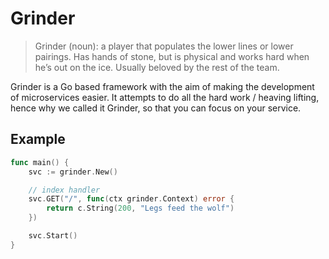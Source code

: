 # Grinder

> Grinder (noun): a player that populates the lower lines or lower pairings. Has hands of stone, but is physical and works hard when he’s out on the ice. Usually beloved by the rest of the team.

Grinder is a Go based framework with the aim of making the development of microservices easier. It attempts to do all the hard work / heaving lifting, hence why we called it Grinder, so that you can focus on your service.

## Example
```go
func main() {
	svc := grinder.New()

	// index handler
	svc.GET("/", func(ctx grinder.Context) error {
		return c.String(200, "Legs feed the wolf")
	})

	svc.Start()
}
```